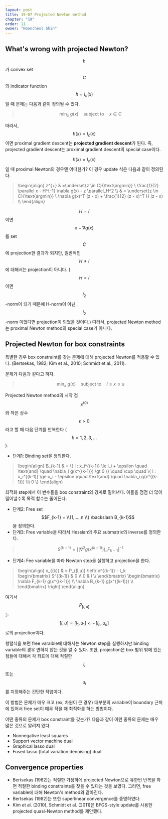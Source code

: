 ```yaml
---
layout: post
title: 19-07 Projected Newton method
chapter: "19"
order: 11
owner: "Hooncheol Shin"
---
```


## What's wrong with projected Newton?
$$h$$가 convex set $$C$$의 indicator function $$h = I_c(x)$$일 때 문제는 다음과 같이 정의될 수 있다.

>$$ \min_{x} \ g(x) \quad  \text{subject to}  \quad  x \in C$$

따라서,  $$h(x) = I_c(x)$$이면 proximal gradient descent는 **projected gradient descent**가 된다. 즉, projected gradient descent는 proximal gradient descent의 special case이다.

$$h(x) = I_c(x)$$일 때 proximal Newton의 경우엔 어떠한가? 이 경우 update 식은 다음과 같이 정의된다.

> \begin{align}
z^{+} & =\underset{z \in C}{\text{argmin}} \ \frac{1}{2} \parallel x - H^{-1} \nabla g(x) - z \parallel_H^2  \\\\
 & = \underset{z \in C}{\text{argmin}} \ \nabla g(x)^T (z - x) + \frac{1}{2} (z - x)^T H (z - x)  \\\\
\end{align}

$$H = I$$이면 $$x - \nabla g(x)$$를 set $$C$$에 projection한 결과가 되지만, 일반적인 $$H \neq I$$에 대해서는 projection이 아니다. ($$H = I$$이면 $$l_2$$-norm이 되기 때문에 H-norm이 아닌 $$l_2$$-norm 이었다면 projection이 되었을 것이다.) 
따라서, projected Newton method는 proximal Newton method의 special case가 아니다.

## Projected Newton for box constraints
특별한 경우 box constraint를 갖는 문제에 대해 projected Newton를 적용할 수 있다. (Bertsekas, 1982; Kim et al., 2010; Schmidt et al., 2011).

문제가 다음과 같다고 하자.

>$$ \min_{x} \ g(x) \quad  \text{subject to}  \quad  l \le x \le u $$

Projected Newton method의 시작 점 $$x^{(0)}$$와 작은 상수 $$\epsilon \gt 0$$라고 할 때  다음 단계를 반복한다 ($$k = 1, 2, 3, ...$$).

* 단계1: Binding set을 정의한다.

> \begin{align}
B_{k-1} & = \\{ i : x_i^{(k-1)} \le l_i + \epsilon \quad \text{and} \quad  \nabla_i g(x^{(k-1)}) \gt 0 \\} \quad  \cup \quad 
\\{ i : x_i^{(k-1)} \ge u_i - \epsilon  \quad \text{and} \quad  \nabla_i g(x^{(k-1)}) \lt 0 \\} 
\end{align}

최적화 step에서 이 변수들을 box constraint의 경계로 밀어낸다. 이들을 점점 더 많이 밀어낼수록 목적 함수는 줄어든다.

* 단계2: Free set $$F_{k-1} = \\{1,....,n \\} \backslash B_{k-1}$$을 정의한다.
* 단계3: Free variable을 따라서 Hessian의 주요 submatrix의 inverse를 정의한다.

>$$ S^{(k-1)} = [(\nabla^2 g(x^{(k-1)}))\_{F_{k-1}}]^{-1}$$

* 단계4: Fee variable을 따라 Newton step을 실행하고 projection을 한다.

> \begin{align}
x_{(k)} & = P_{[l,u]} \left\( x^{(k-1)} - t_k  
\begin{bmatrix}
S^{(k-1)} & 0 \\\\
0 & I \\\\
\end{bmatrix}
\begin{bmatrix}
\nabla F_{k-1} g(x^{(k-1)}) \\\\
\nabla B_{k-1} g(x^{(k-1)}) \\\\
\end{bmatrix}
\right\)
\end{align}

여기서 $$P_{[l,u]}$$는 $$[l, u] = [l_1, u_1] \times \cdots [l_n, u_n]$$로의 projection이다.

행렬식을 보면 free varaible에 대해서는 Newton step을 실행하지만 binding variable의 경우 변하지 않는 것을 알 수 있다. 또한, projection은 box 범위 밖에 있는 점들에 대해서 각 좌표에 대해 적절한 $$l_i$$ 또는 $$u_i$$를 지정해주는 간단한 작업이다.

이 방법은 문제가 매우 크고 (ex, 차원이 큰 경우) 대부분의 variable이 boundary 근처에 있어서 free set이 매우 작을 때 최적화를 하는 방법이다.

어떤 종류의 문제가 box constraint를 갖는가? 다음과 같이 이런 종류의 문제는 매우 많은 것으로 알려져 있다.

*  Nonnegative least squares
*  Support vector machine dual
*  Graphical lasso dual
*  Fused lasso (total variation denoising) dual

## Convergence properties
* Bertsekas (1982)는 적절한 가정하에 projected Newton으로 유한번 반복을 하면 적절한 binding constraints를 찾을 수 있다는 것을 보였다. 그러면, free variable에 대해 Newton's method와 같아진다.
*  Bertsekas (1982)는 또한  superlinear convergence를 증명하였다.
*  Kim et al. (2010), Schmidt et al. (2011)은 BFGS-style update를 사용한 projected quasi-Newton method를 제안했다.